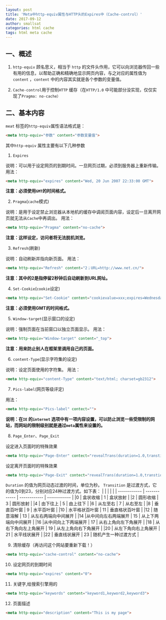 ```yaml
---
layout: post
title: 'Meta中http-equiv属性与HTTP头的Expires中（Cache-control）'
date: 2017-09-12
author: smallsat
categories: html cache
tags: html meta cache
---
```




## 一、概述

1. `http-equiv` 顾名思义，相当于 `http` 的文件头作用，它可以向浏览器传回一些有用的信息，以帮助正确和精确地显示网页内容，与之对应的属性值为`content` ，`content` 中的内容其实就是各个参数的变量值。

2. `Cache-control`用于控制`HTTP` 缓存（在`HTTP/1.0` 中可能部分没实现，仅仅实现了`Pragma: no-cache）`

## 二、基本内容

`meat` 标签的`http-equiv`属性语法格式是：
```html
<meta http-equiv="参数" content="参数变量值">
```
其中`http-equiv` 属性主要有以下几种参数

1. `Expires`

说明：可以用于设定网页的到期时间。一旦网页过期，必须到服务器上重新传输。 
用法：
```html
<meta http-equiv="expires" content="Wed, 20 Jun 2007 22:33:00 GMT">
```
**注意：必须使用`GMT`的时间格式。**

2. `Pragma`(`cache`模式)

说明：是用于设定禁止浏览器从本地机的缓存中调阅页面内容，设定后一旦离开网页就无法从`Cache`中再调出。
用法：
```html
<meta http-equiv="Pragma" content="no-cache">
```
**注意：这样设定，访问者将无法脱机浏览。**

3. `Refresh`(刷新)

说明：自动刷新并指向新页面。
用法：
```html
<meta http-equiv="Refresh" content="2；URL=http://www.net.cn/">
```
**注意：其中的2是指停留2秒钟后自动刷新到URL网址。**

4. `Set-Cookie`(`cookie`设定)

```html
<meta http-equiv="Set-Cookie" content="cookievalue=xxx;expires=Wednesday, 20-Jun-2007 22:33:00 GMT； path=/">
```
**注意：必须使用GMT的时间格式。**

5. `Window-target`(显示窗口的设定)

说明：强制页面在当前窗口以独立页面显示。
用法：
```html
<meta http-equiv="Window-target" content="_top">
```
**注意：用来防止别人在框架里调用自己的页面。**

6. `content-Type`(显示字符集的设定)

 说明：设定页面使用的字符集。
 用法：
```html
<meta http-equiv="content-Type" content="text/html; charset=gb2312">
```
7. `Pics-label`(网页等级评定)

用法：
```html
<meta http-equiv="Pics-label" contect="">
```
**说明：在`IE` 的`internet` 选项中有一项内容设置，可以防止浏览一些受限制的网站，而网站的限制级别就是通过`meta`属性来设置的。**

8. `Page_Enter`、`Page_Exit` 

设定进入页面时的特殊效果
```html
<meta http-equiv="Page-Enter" contect="revealTrans(duration=1.0,transtion=12)">
```
设定离开页面时的特殊效果
```html
<meta http-equiv="Page-Exit" contect="revealTrans(duration=1.0,transtion=    12)">  
```
`Duration` 的值为网页动态过渡的时间，单位为秒。
`Transition` 是过渡方式，它的值为0到23，分别对应24种过渡方式。如下表：
|   |   |   |   |
| ------------ | ------------ | ------------ | ------------ |
|0  |  盒状收缩  |  1 |   盒状放射  |
 |2   |  圆形收缩  |   3   |  圆形放射  |
 |4   |  由下往上   |  5   |  由上往下   |
 |6    | 从左至右   |  7    | 从右至左   |
 |8    | 垂直百叶窗   |  9   |  水平百叶窗   |
 |10   |  水平格状百叶窗   |  11  |  垂直格状百叶窗   |
 |12   |  随意溶解    | 13  |  从左右两端向中间展开   |
 |14 |从中间向左右两端展开   |  15  |  从上下两端向中间展开   |
 |16 |从中间向上下两端展开   |  17   |  从右上角向左下角展开   |
 |18   |  从右下角向左上角展开   |  19   |  从左上角向右下角展开   |
 |20   |  从左下角向右上角展开   |  21   |  水平线状展开   |
 |22   |  垂直线状展开    | 23   |  随机产生一种过渡方式   |

9. 清除缓存（再访问这个网站要重新下载！）
```html
<meta http-equiv="cache-control" content="no-cache">
```

10. 设定网页的到期时间
```html
<meta http-equiv="expires" content="0">
```

11. 关键字,给搜索引擎用的
```html 
<meta http-equiv="keywords" content="keyword1,keyword2,keyword3">
```

12. 页面描述
```html
<meta http-equiv="description" content="This is my page">
```